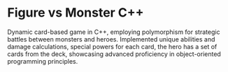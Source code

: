# Figure vs Monster C++
 Dynamic card-based game in C++, employing polymorphism for strategic battles between monsters and heroes. Implemented unique abilities and damage calculations, special powers for each card, the hero has a set of cards from the deck, showcasing advanced proficiency in object-oriented programming principles.
